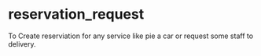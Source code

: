# reservation_request
To Create reserviation for any service like pie a car or request some staff to delivery.
